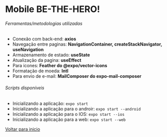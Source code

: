 # Mobile BE-THE-HERO!

###### Ferramentas/metodologias utilizadas

- Conexão com back-end: **axios**
- Navegação entre paginas: **NavigationContainer, createStackNavigator, useNavigation**
- Armazenamento de estado: **useState**
- Atualização da pagina: **useEffect**
- Para icones: **Feather do @expo/vector-icons**
- Formatação de moeda: **Intl**
- Para envio de e-mail: **MailComposer do expo-mail-composer**


###### Scripts disponíveis

- Inicializando a aplicação: ```expo start```
- Inicializando a aplicação para o androir: ```expo start --android```
- Inicializando a aplicação para o IOS: ```expo start --ios```
- Inicializando a aplicação para a web: ```expo start --web```

[Voltar para inicio](https://github.com/saleszera/Omnistack-11)
